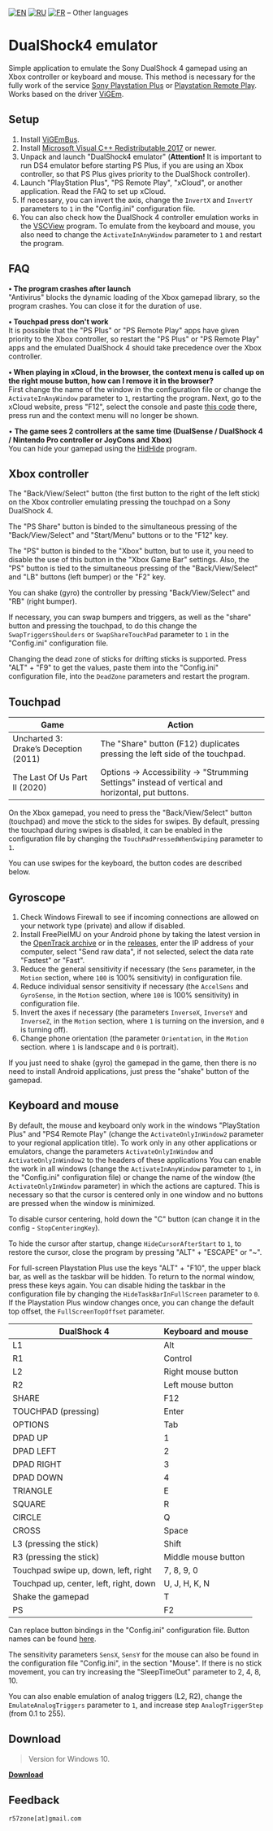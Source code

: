[![EN](https://user-images.githubusercontent.com/9499881/33184537-7be87e86-d096-11e7-89bb-f3286f752bc6.png)](https://github.com/r57zone/DualShock4-emulator/) 
[![RU](https://user-images.githubusercontent.com/9499881/27683795-5b0fbac6-5cd8-11e7-929c-057833e01fb1.png)](https://github.com/r57zone/DualShock4-emulator/blob/master/README.RU.md)
[![FR](https://user-images.githubusercontent.com/9499881/147121779-f90bdadf-8009-4dc4-8682-f15f4bd2008e.png)](https://github.com/r57zone/DualShock4-emulator/blob/master/README.FR.md)
&#8211; Other languages

# DualShock4 emulator
Simple application to emulate the Sony DualShock 4 gamepad using an Xbox controller or keyboard and mouse. This method is necessary for the fully work of the service [Sony Playstation Plus](https://www.playstation.com/en-us/ps-plus/) or [Playstation Remote Play](https://www.playstation.com/remote-play/). Works based on the driver [ViGEm](https://github.com/ViGEm).

## Setup
1. Install [ViGEmBus](https://github.com/ViGEm/ViGEmBus/releases).
2. Install [Microsoft Visual C++ Redistributable 2017](https://learn.microsoft.com/cpp/windows/latest-supported-vc-redist) or newer.
3. Unpack and launch "DualShock4 emulator" (**Attention!** It is important to run DS4 emulator before starting PS Plus, if you are using an Xbox controller, so that PS Plus gives priority to the DualShock controller).
4. Launch "PlayStation Plus", "PS Remote Play", "xCloud", or another application. Read the FAQ to set up xCloud.
5. If necessary, you can invert the axis, change the `InvertX` and `InvertY` parameters to `1` in the "Config.ini" configuration file.
6. You can also check how the DualShock 4 controller emulation works in the [VSCView](https://github.com/Nielk1/VSCView/releases/) program. To emulate from the keyboard and mouse, you also need to change the `ActivateInAnyWindow` parameter to `1` and restart the program.

## FAQ
**• The program crashes after launch**<br>
"Antivirus" blocks the dynamic loading of the Xbox gamepad library, so the program crashes. You can close it for the duration of use.



**• Touchpad press don't work**<br>
It is possible that the "PS Plus" or "PS Remote Play" apps have given priority to the Xbox controller, so restart the "PS Plus" or "PS Remote Play" apps and the emulated DualShock 4 should take precedence over the Xbox controller.



**• When playing in xCloud, in the browser, the context menu is called up on the right mouse button, how can I remove it in the browser?**<br>
First change the name of the window in the configuration file or change the `ActivateInAnyWindow` parameter to `1`, restarting the program. Next, go to the xCloud website, press "F12", select the console and paste [this code](https://github.com/r57zone/DualShock4-emulator/blob/master/ContextMenuBlock.txt) there, press run and the context menu will no longer be shown.



• **The game sees 2 controllers at the same time (DualSense / DualShock 4 / Nintendo Pro controller or JoyCons and Xbox)**<br>
You can hide your gamepad using the [HidHide](https://github.com/ViGEm/HidHide) program.

## Xbox controller
The "Back/View/Select" button (the first button to the right of the left stick) on the Xbox controller emulating pressing the touchpad on a Sony DualShock 4.

The "PS Share" button is binded to the simultaneous pressing of the "Back/View/Select" and "Start/Menu" buttons or to the "F12" key.

The "PS" button is binded to the "Xbox" button, but to use it, you need to disable the use of this button in the "Xbox Game Bar" settings. Also, the "PS" button is tied to the simultaneous pressing of the "Back/View/Select" and "LB" buttons (left bumper) or the "F2" key.

You can shake (gyro) the controller by pressing "Back/View/Select" and "RB" (right bumper). 



If necessary, you can swap bumpers and triggers, as well as the "share" button and pressing the touchpad, to do this change the `SwapTriggersShoulders` or `SwapShareTouchPad` parameter to `1` in the "Config.ini" configuration file.



Changing the dead zone of sticks for drifting sticks is supported. Press "ALT" + "F9" to get the values, paste them into the "Config.ini" configuration file, into the `DeadZone` parameters and restart the program.

## Touchpad
Game | Action
------------ | -------------
Uncharted 3: Drake’s Deception (2011) | The "Share" button (F12) duplicates pressing the left side of the touchpad.
The Last Of Us Part II (2020) | Options -> Accessibility -> "Strumming Settings" instead of vertical and horizontal, put buttons.

On the Xbox gamepad, you need to press the "Back/View/Select" button (touchpad) and move the stick to the sides for swipes. By default, pressing the touchpad during swipes is disabled, it can be enabled in the configuration file by changing the `TouchPadPressedWhenSwiping` parameter to `1`.



You can use swipes for the keyboard, the button codes are described below. 

## Gyroscope
1. Check Windows Firewall to see if incoming connections are allowed on your network type (private) and allow if disabled.
2. Install FreePieIMU on your Android phone by taking the latest version in the [OpenTrack archive](https://github.com/opentrack/opentrack) or in the [releases](https://github.com/r57zone/DualShock4-emulator/releases), enter the IP address of your computer, select "Send raw data", if not selected, select the data rate "Fastest" or "Fast".
3. Reduce the general sensitivity if necessary (the `Sens` parameter, in the `Motion` section, where `100` is 100% sensitivity) in configuration file.
4. Reduce individual sensor sensitivity if necessary (the `AccelSens` and `GyroSense`, in the `Motion` section,  where `100` is 100% sensitivity) in configuration file.
5. Invert the axes if necessary (the parameters `InverseX`, `InverseY` and `InverseZ`, in the `Motion` section, where `1` is turning on the inversion, and `0` is turning off).
6. Change phone orientation (the parameter `Orientation`, in the `Motion` section. where `1` is landscape and `0` is portrait).

If you just need to shake (gyro) the gamepad in the game, then there is no need to install Android applications, just press the "shake" button of the gamepad.

## Keyboard and mouse
By default, the mouse and keyboard only work in the windows "PlayStation Plus" and "PS4 Remote Play" (change the `ActivateOnlyInWindow2` parameter to your regional application title). To work only in any other applications or emulators, change the parameters `ActivateOnlyInWindow` and `ActivateOnlyInWindow2` to the headers of these applications You can enable the work in all windows (change the `ActivateInAnyWindow` parameter to `1`, in the "Config.ini" configuration file) or change the name of the window (the `ActivateOnlyInWindow` parameter) in which the actions are captured. This is necessary so that the cursor is centered only in one window and no buttons are pressed when the window is minimized.

To disable cursor centering, hold down the "C" button (can change it in the config - `StopСenteringKey`).

To hide the cursor after startup, change `HideCursorAfterStart` to `1`, to restore the cursor, close the program by pressing "ALT" + "ESCAPE" or "~".

For full-screen Playstation Plus use the keys "ALT" + "F10", the upper black bar, as well as the taskbar will be hidden. To return to the normal window, press these keys again. You can disable hiding the taskbar in the configuration file by changing the `HideTaskBarInFullScreen` parameter to `0`. If the Playstation Plus window changes once, you can change the default top offset, the `FullScreenTopOffset` parameter. 

DualShock 4 | Keyboard and mouse
------------ | -------------
L1 | Alt
R1 | Control
L2 | Right mouse button
R2 | Left mouse button
SHARE | F12
TOUCHPAD (pressing) | Enter
OPTIONS | Tab
DPAD UP | 1
DPAD LEFT | 2
DPAD RIGHT | 3
DPAD DOWN | 4
TRIANGLE | E
SQUARE | R
CIRCLE | Q
CROSS | Space
L3 (pressing the stick) | Shift
R3 (pressing the stick) | Middle mouse button
Touchpad swipe up, down, left, right | 7, 8, 9, 0
Touchpad up, center, left, right, down  | U, J, H, K, N
Shake the gamepad | T
PS | F2

Сan replace button bindings in the "Config.ini" configuration file. Button names can be found [here](https://github.com/r57zone/DualShock4-emulator/blob/master/BINDINGS.md).



The sensitivity parameters `SensX`, `SensY` for the mouse can also be found in the configuration file "Config.ini", in the section "Mouse". If there is no stick movement, you can try increasing the "SleepTimeOut" parameter to 2, 4, 8, 10.



You can also enable emulation of analog triggers (L2, R2), change the `EmulateAnalogTriggers` parameter to `1`, and increase step `AnalogTriggerStep` (from 0.1 to 255).

## Download
>Version for Windows 10.

**[Download](https://github.com/r57zone/DualShock4-emulator/releases)**

## Feedback
`r57zone[at]gmail.com`